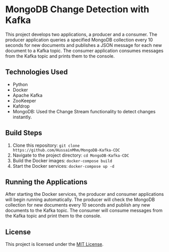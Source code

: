 # MongoDB Change Detection with Kafka

This project develops two applications, a producer and a consumer. The producer application queries a specified MongoDB collection every 10 seconds for new documents and publishes a JSON message for each new document to a Kafka topic. The consumer application consumes messages from the Kafka topic and prints them to the console.

## Technologies Used

-   Python
-   Docker
-   Apache Kafka
-   ZooKeeper
-   Kafdrop
-   MongoDB: Used the Change Stream functionality to detect changes instantly.

## Build Steps

1. Clone this repository: `git clone https://github.com/HussainMhm/MongoDB-Kafka-CDC`
2. Navigate to the project directory: `cd MongoDB-Kafka-CDC`
3. Build the Docker images: `docker-compose build`
4. Start the Docker services: `docker-compose up -d`

## Running the Applications

After starting the Docker services, the producer and consumer applications will begin running automatically. The producer will check the MongoDB collection for new documents every 10 seconds and publish any new documents to the Kafka topic. The consumer will consume messages from the Kafka topic and print them to the console.

## License

This project is licensed under the [MIT License](LICENSE).
